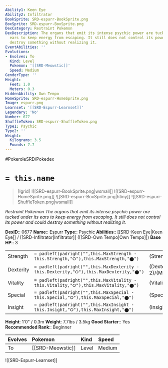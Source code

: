 ```yaml
---
Ability1: Keen Eye
Ability2: Infiltrator
BookSprite: SRD-espurr-BookSprite.png
BoxSprite: SRD-espurr-BoxSprite.png
DexCategory: Restraint Pokemon
DexDescription: The organs that emit its intense psychic power are tucked under its
  ears to keep energy from escaping. It still does not control its power and could
  destroy something without realizing it.
EventAbilities: ''
Evolutions:
- Evolves: To
  Kind: Level
  Pokemon: '[[SRD-Meowstic]]'
  Speed: Medium
GenderType: ''
Height:
  Feet: 1.0
  Meters: 0.3
HiddenAbility: Own Tempo
HomeSprite: SRD-espurr-HomeSprite.png
Image: espurr.png
Learnset: '[[SRD-Espurr-Learnset]]'
Legendary: 'No'
Number: 677
ShuffleToken: SRD-espurr-ShuffleToken.png
Type1: Psychic
Type2: ''
Weight:
  Kilograms: 3.5
  Pounds: 7.7
---
```


#PokeroleSRD/Pokedex

# `= this.name`

> [!grid]
> ![[SRD-espurr-BookSprite.png|wsmall]]
> ![[SRD-espurr-HomeSprite.png]]
> ![[SRD-espurr-BoxSprite.png|htiny]]
> ![[SRD-espurr-ShuffleToken.png|wsmall]]


*Restraint Pokemon*
*The organs that emit its intense psychic power are tucked under its ears to keep energy from escaping. It still does not control its power and could destroy something without realizing it.*

**DexID**:: 0677
**Name**:: Espurr
**Type**:: Psychic
**Abilities**:: [[SRD-Keen Eye|Keen Eye]] / [[SRD-Infiltrator|Infiltrator]] ([[SRD-Own Tempo|Own Tempo]])
**Base HP**:: 3

|           |                                                                                        |                                          |
| --------- | -------------------------------------------------------------------------------------- | ---------------------------------------- |
| Strength  | `= padleft(padright("",this.MaxStrength - this.Strength,"⭘"),this.MaxStrength,"⬤")`    | (Strength::2)/(MaxStrength::4)   |
| Dexterity | `= padleft(padright("",this.MaxDexterity - this.Dexterity,"⭘"),this.MaxDexterity,"⬤")` | (Dexterity:: 2)/(MaxDexterity::4) |
| Vitality  | `= padleft(padright("",this.MaxVitality - this.Vitality,"⭘"),this.MaxVitality,"⬤")`    | (Vitality::2)/(MaxVitality::4)   |
| Special   | `= padleft(padright("",this.MaxSpecial - this.Special,"⭘"),this.MaxSpecial,"⬤")`       | (Special::2)/(MaxSpecial::4)     |
| Insight   | `= padleft(padright("",this.MaxInsight - this.Insight,"⭘"),this.MaxInsight,"⬤")`       | (Insight::2)/(MaxInsight::4)     |

**Height**: 1'0" / 0.3m
**Weight**: 7.7lbs / 3.5kg
**Good Starter**:: Yes
**Recommended Rank**:: Beginner

| Evolves   | Pokemon          | Kind   | Speed   |
|:----------|:-----------------|:-------|:--------|
| To        | [[SRD-Meowstic]] | Level  | Medium  |

![[SRD-Espurr-Learnset]]